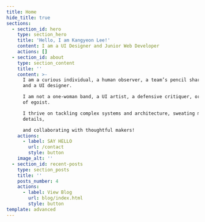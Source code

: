 ```yaml
---
title: Home
hide_title: true
sections:
  - section_id: hero
    type: section_hero
    title: 'Hello, I am Kangyeon Lee!'
    content: I am a UI Designer and Junior Web Developer
    actions: []
  - section_id: about
    type: section_content
    title: ''
    content: >-
      I am a curious individual, a human observer, a team’s pencil sharpener,
      and a UI designer.

      I am not a one-woman band, a UI artist, a defensive critiquer, or any kind
      of egoist.

      I thrive on tackling complex systems and architecture, sweating meaningful
      details,

      and collaborating with thoughtful makers!
    actions:
      - label: SAY HELLO
        url: /contact
        style: button
    image_alt: ''
  - section_id: recent-posts
    type: section_posts
    title: ''
    posts_number: 4
    actions:
      - label: View Blog
        url: blog/index.html
        style: button
template: advanced
---
```

